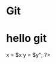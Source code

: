 # Git
# hello git
<?php
$a = 5;
$b = '05';
var_dump($a == $b);         // Почему true? - Потому что здесь неявное приведение типов данных, 5 = 5 - это правда
var_dump((int)'012345');     // Почему 12345? - тут явное приведение типа данных, целое число 12345, т.к. нет целого числа 012345
var_dump((float)123.0 === (int)123.0); // Почему false? - тут строгое сравнение с учетом типа даых, который указан явно и не одинаковое
var_dump((int)0 === (int)'hello, world'); // Почему true? - строгое сравнение, тип данных задан явно - целое число.
    //Но т.к. 'hello, world' - это не число, оно приводится к числу 0, т.к. тип указан в скобках. 0 = 0, поэтому true

    //Задание №5
$x = 5;
$y = 6;
$x = $x + $y; //x = 5 + 6 = 11
$y = $x - $y; //y = 11 - 6 = 5
$x = $x - $y; //x = 11 - 5 = 6
echo "<br>x = $x y = $y";
?>